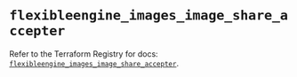 # `flexibleengine_images_image_share_accepter`

Refer to the Terraform Registry for docs: [`flexibleengine_images_image_share_accepter`](https://registry.terraform.io/providers/flexibleenginecloud/flexibleengine/1.46.0/docs/resources/images_image_share_accepter).
